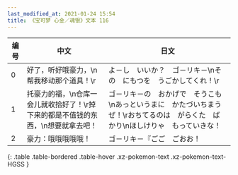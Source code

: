 ```yaml
---
last_modified_at: 2021-01-24 15:54
title: 《宝可梦 心金／魂银》文本 116
---
```

| 编号 | 中文 | 日文 |
| ---- | ---- | ---- |
| 0 | 好了，听好哦豪力，\n帮我移动那个道具！\r | よ－し　いいか？　ゴ－リキ－\nその　にもつを　うごかしてくれ！\r |
| 1 | 托豪力的福，\n仓库一会儿就收拾好了！\r掉下来的都是不值钱的东西，\n想要就拿去吧！ | ゴ－リキ－の　おかげで　そうこも\nあっというまに　かたづいちまうぜ！\rおちてるのは　がらくた　ばかり\nほしけりゃ　もっていきな！ |
| 2 | 豪力：哦哦哦哦哦！ | ゴ－リキ－『ごご　ごおお！ |
{: .table .table-bordered .table-hover .xz-pokemon-text .xz-pokemon-text-HGSS }
